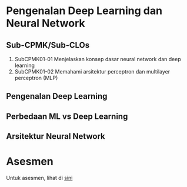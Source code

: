 # Pengenalan Deep Learning dan Neural Network
## Sub-CPMK/Sub-CLOs
1. SubCPMK01-01 Menjelaskan konsep dasar neural network dan deep learning 
2. SubCPMK01-02 Memahami arsitektur perceptron dan multilayer perceptron (MLP)

## Pengenalan Deep Learning
## Perbedaan ML vs Deep Learning
## Arsitektur Neural Network

# Asesmen
Untuk asesmen, lihat di [sini](assessment/week01/README.md)
